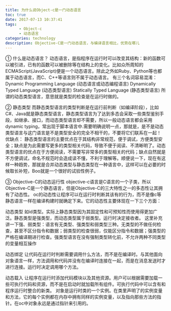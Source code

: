 ```yaml
---
title: 为什么说Object-c是一门动态语言
toc: true
date: 2017-07-13 10:37:41
tags: 
      - Object-c
      - 动态语言
categories: technology
description: Objective-C是一门动态语言，与编译语言相比，优势在哪儿
---
```

① 什么是动态语言？
        动态语言，是指程序在运行时可以改变其结构：新的函数可以被引进，已有的函数可以被删除等在结构上的变化。比如众所周知的ECMAScript(JavaScript)便是一个动态语言。除此之外如Ruby、Python等也都属于动态语言，而C、C++等语言则不属于动态语言。
有三个名词容易混淆：
        Dynamic Programming Language (动态语言或动态编程语言)
        Dynamically Typed Language (动态类型语言)
        Statically Typed Language (静态类型语言)
所谓的动态类型语言，意思就是类型的检查是在运行时做的。

② 静态类型
        而静态类型语言的类型判断是在运行前判断（如编译阶段），比如C#、Java就是静态类型语言，静态类型语言为了达到多态会采取一些类型鉴别手段，如继承、接口，而动态类型语言却不需要，所以一般动态语言都会采用dynamic typing，常出现于脚本语言中.需要明确说明一点，那就是，是不是动态类型语言与这门语言是不是类型安全的完全不相干的，不要将它们联系在一起！
优缺点：
        静态类型语言的主要优点在于其结构非常规范，便于调试，方便类型安全；缺点是为此需要写更多的类型相关代码，导致不便于阅读、不清晰明了。动态类型语言的优点在于方便阅读，不需要写非常多的类型相关的代码；缺点自然就是不方便调试，命名不规范时会造成读不懂，不利于理解等。顺便说一下，现在有这样一种趋势，那就是合并动态类型与静态类型在一种语言中，这样可以在必要的时候取长补短，Boo就是一个很好的试验性例子。

③ Objective-C的动态运行性
        objective-c语言是C语言的一个子类，所以Objective-C是一个静态语言，但是Objective-C的三大特性之一的多态性让其拥有了动态性。
oc的动态性让程序可以在运行时判断其该有的行为，而不是像c等静态语言一样在编译构建时就确定下来。它的动态性主要体现在一下三个方面：

动态类型 
        如id类型。实际上静态类型因为其固定性和可预知性而使用得更加广泛。静态类型是强类型，而动态类型属于弱类型。运行时决定接收者。
    这里补充讲一下强、弱类型：语言有无类型、强类型和弱类型三种。无类型的不做任何检查，甚至不区分指令和数据；弱类型的检查很弱，仅能区分指令和数据；强类型的严格在编译期进行检查。强类型语言在没有强制类型转化前，不允许两种不同类型的变量相互操作

动态绑定 
        让代码在运行时判断需要调用什么方法，而不是在编译时。与其他面向对象语言一样，方法调用和代码并没有在编译时连接在一起，而是在消息发送时才进行连接。运行时决定调用哪个方法。

动态载入 
        让程序在运行时添加代码模块以及其他资源。用户可以根据需要加载一些可执行代码和资源，而不是在启动时就加载所有组件。可执行代码中可以含有和程序运行时整合的新类。
对象是运行时类的一个实例。在类里声明了的实例变量和方法，它的每个实例都在内存中拥有同样的实例变量，以及指向那些方法的指针。在oc中对象永远是通过指针来引用的。
